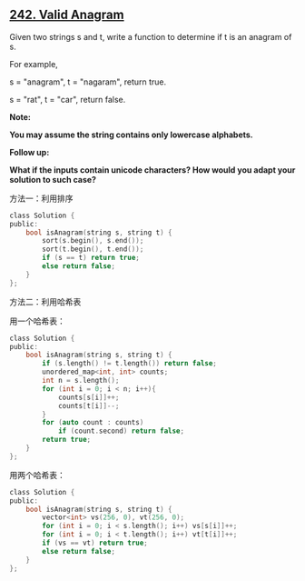 ## [242. Valid Anagram](https://leetcode.com/problems/valid-anagram/#/description)

Given two strings s and t, write a function to determine if t is an anagram of s.

For example,

s = "anagram", t = "nagaram", return true.

s = "rat", t = "car", return false.

**Note:**

**You may assume the string contains only lowercase alphabets.**

**Follow up:**

**What if the inputs contain unicode characters? How would you adapt your solution to such case?**

方法一：利用排序

```c
class Solution {
public:
    bool isAnagram(string s, string t) {
        sort(s.begin(), s.end());
        sort(t.begin(), t.end());
        if (s == t) return true;
        else return false;
    }
};
```

方法二：利用哈希表

用一个哈希表：

```c
class Solution {
public:
    bool isAnagram(string s, string t) {
        if (s.length() != t.length()) return false;
        unordered_map<int, int> counts;
        int n = s.length();
        for (int i = 0; i < n; i++){
            counts[s[i]]++;
            counts[t[i]]--;
        }
        for (auto count : counts)
            if (count.second) return false;
        return true;
    }
};
```

用两个哈希表：

```c
class Solution {
public:
    bool isAnagram(string s, string t) {
        vector<int> vs(256, 0), vt(256, 0);
        for (int i = 0; i < s.length(); i++) vs[s[i]]++;
        for (int i = 0; i < t.length(); i++) vt[t[i]]++;
        if (vs == vt) return true;
        else return false;
    }
};
```